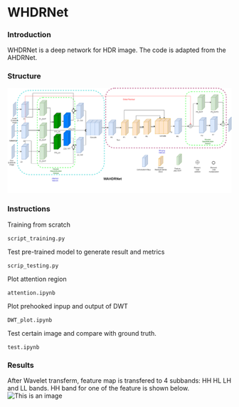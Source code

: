 # WHDRNet
### Introduction
WHDRNet is a deep network for HDR image. The code is adapted from the AHDRNet.
### Structure
![This is an image](archit.png)


### Instructions
Training from scratch

```
script_training.py
```
Test pre-trained model to generate result and metrics
```
scrip_testing.py
```
Plot attention region
```
attention.ipynb
```
Plot prehooked inpup and output of DWT
```
DWT_plot.ipynb
```
Test certain image and compare with ground truth.
```
test.ipynb
```
### Results 
After Wavelet transferm, feature map is transfered to 4 subbands: HH HL LH and LL bands. HH band for one of the feature is shown below.
![This is an image](HH.png) 

